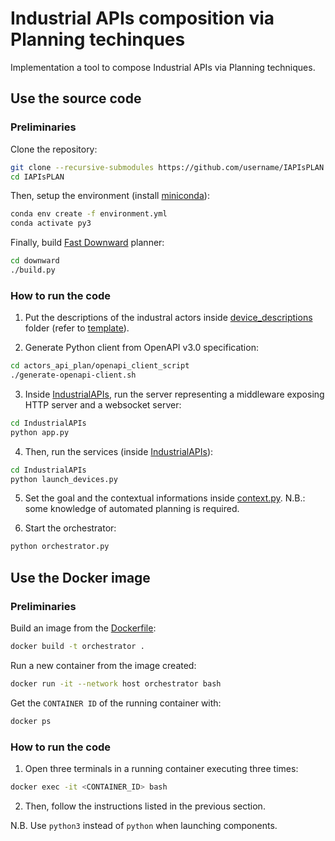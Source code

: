 # Industrial APIs composition via Planning techinques

Implementation a tool to compose Industrial APIs via Planning techniques.

## Use the source code

### Preliminaries

Clone the repository:
```sh
git clone --recursive-submodules https://github.com/username/IAPIsPLAN.git
cd IAPIsPLAN
```

Then, setup the environment (install [miniconda](https://docs.conda.io/projects/conda/en/stable/user-guide/install/index.html#installing-conda-on-a-system-that-has-other-python-installations-or-packages)):
```sh
conda env create -f environment.yml
conda activate py3
```

Finally, build [Fast Downward](https://github.com/aibasel/downward) planner:
```sh
cd downward
./build.py
```


### How to run the code

1. Put the descriptions of the industral actors inside [device_descriptions](https://github.com/iaiamomo/IndustrialAPIs/tree/main/actors_api_plan/device_descriptions) folder (refer to [template](https://github.com/iaiamomo/IndustrialAPIs/blob/main/README.md#industrial-apis)).

2. Generate Python client from OpenAPI v3.0 specification:
```sh
cd actors_api_plan/openapi_client_script
./generate-openapi-client.sh
```

3. Inside [IndustrialAPIs](https://github.com/iaiamomo/IndustrialAPIs), run the server representing a middleware exposing HTTP server and a websocket server:
```sh
cd IndustrialAPIs
python app.py
```

4. Then, run the services (inside [IndustrialAPIs](https://github.com/iaiamomo/IndustrialAPIs)):
```sh
cd IndustrialAPIs
python launch_devices.py
```

5. Set the goal and the contextual informations inside [context.py](context.py). N.B.: some knowledge of automated planning is required.

6. Start the orchestrator:
```sh
python orchestrator.py
```


## Use the Docker image

### Preliminaries

Build an image from the [Dockerfile](Dockerfile):
```sh
docker build -t orchestrator .
```

Run a new container from the image created:
```sh
docker run -it --network host orchestrator bash
```

Get the ``CONTAINER ID`` of the running container with:
```sh
docker ps
```


### How to run the code

1. Open three terminals in a running container executing three times:
```sh
docker exec -it <CONTAINER_ID> bash
```

2. Then, follow the instructions listed in the previous section.

N.B. Use ``python3`` instead of ``python`` when launching components.